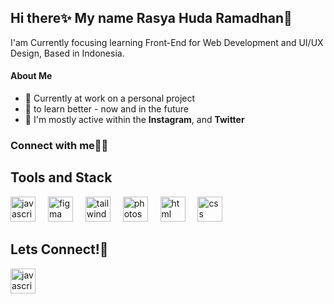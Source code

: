 ## Hi there✨ My name Rasya Huda Ramadhan👋

I'am Currently focusing learning Front-End for Web Development and UI/UX Design, 
Based in Indonesia.


#### About Me

- 🔭 Currently at work on a personal project
- 🌱 to learn better - now and in the future
- 💬 I'm mostly active within the **Instagram**, and **Twitter**
<h3 align="left">Connect with me🧑‍💻</h3>
<p align="left">
</p>



<h2>Tools and Stack</h2>
<div align="left">
  <img src="https://cdn.jsdelivr.net/gh/devicons/devicon/icons/javascript/javascript-original.svg" height="40" alt="javascript logo"  />
  <img width="12" />
  <a href="https://www.figma.com/design/"><img src="https://cdn.jsdelivr.net/gh/devicons/devicon/icons/figma/figma-original.svg" height="40" alt="figma logo"  /></a>
  <img width="12" />
  <a href="https://tailwindcss.com/"><img src="https://cdn.jsdelivr.net/gh/devicons/devicon/icons/tailwindcss/tailwindcss-original.svg" height="40" alt="tailwindcss logo"  /></a>
  <img width="12" />
  <a href="https://www.adobe.com/id_en/products/photoshop/landpa.html?sdid=GVTYXXRQ&mv=search&mv2=paidsearch&ef_id=Cj0KCQjwpf7CBhCfARIsANIETVqqT8A7nvu-cmd5E3vGdkA2mBQWNaewwG8Tqq21hD50RaiqXtr3prYaAsH9EALw_wcB:G:s&s_kwcid=AL!3085!3!697507944443!e!!g!!photoshop!703952628!38400836578&gad_source=1&gad_campaignid=703952628&gbraid=0AAAAADraYsKeGXW6Pvl9g1KS3JHFueSH7&gclid=Cj0KCQjwpf7CBhCfARIsANIETVqqT8A7nvu-cmd5E3vGdkA2mBQWNaewwG8Tqq21hD50RaiqXtr3prYaAsH9EALw_wcB"><img src="https://cdn.jsdelivr.net/gh/devicons/devicon/icons/photoshop/photoshop-original.svg" height="40" alt="photoshop logo"  /></a>
  <img width="12" />
  <img src="https://cdn.jsdelivr.net/gh/devicons/devicon/icons/MySql/MySql-original.svg" height="40" alt="html logo"  />
  <img width="12" />
  <img src="https://cdn.jsdelivr.net/gh/devicons/devicon/icons/css3/css3-original.svg" height="40" alt="css logo"  />
  <img width="12" />
</div>


<h2>Lets Connect!🤞</h2>
<div align="left">
   <img src="https://cdn.jsdelivr.net/gh/devicons/devicon/icons/linkedin/linkedin-original.svg" height="40" alt="javascript logo"  />
  <img width="12" />
</div>
